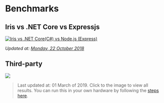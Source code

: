 # Benchmarks

## Iris vs .NET Core vs Expressjs

[![Iris vs .NET Core\(C\#\) vs Node.js \(Express\)](https://github.com/kataras/iris/raw/master/_benchmarks/benchmarks_graph_22_october_2018_gray.png)](https://github.com/kataras/iris/blob/master/_benchmarks/README.md)

_Updated at:_ [_Monday, 22 October 2018_](https://github.com/kataras/iris/blob/master/_benchmarks/README.md)

## Third-party

[![](https://github.com/kataras/iris/raw/master/_benchmarks/benchmarks_third_party_source_snapshot_go_23_october_2018.png)](https://github.com/iris-contrib/third-party-benchmarks#full-table)

> Last updated at: 01 March of 2019. Click to the image to view all results. You can run this in your own hardware by following the [steps here](https://github.com/iris-contrib/third-party-benchmarks#usage).

